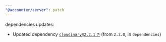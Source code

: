 ```yaml
---
"@accounter/server": patch
---
```

dependencies updates:
  - Updated dependency [`cloudinary@2.3.1` ↗︎](https://www.npmjs.com/package/cloudinary/v/2.3.1) (from `2.3.0`, in `dependencies`)
